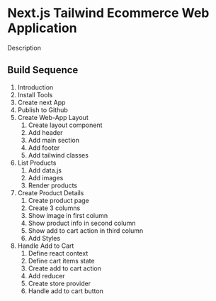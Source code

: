 # Next.js Tailwind Ecommerce Web Application

Description 

## Build Sequence

1. Introduction
2. Install Tools
3. Create next App
4. Publish to Github
5. Create Web-App Layout
    1. Create layout component 
    2. Add header
    3. Add main section 
    4. Add footer 
    5. Add tailwind classes
6. List Products
    1. Add data.js
    2. Add images
    3. Render products
7. Create Product Details
    1. Create product page
    2. Create 3 columns
    3. Show image in first column
    4. Show product info in second column
    5. Show add to cart action in third column
    6. Add Styles
8. Handle Add to Cart
    1. Define react context
    2. Define cart items state
    3. Create add to cart action
    4. Add reducer
    5. Create store provider
    6. Handle add to cart button
    
    